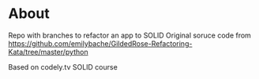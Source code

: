 # About
Repo with branches to refactor an app to SOLID
Original soruce code from
https://github.com/emilybache/GildedRose-Refactoring-Kata/tree/master/python

Based on codely.tv SOLID course